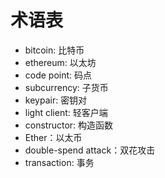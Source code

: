 # 术语表

 - bitcoin: 比特币
 - ethereum: 以太坊
 - code point: 码点
 - subcurrency: 子货币
 - keypair: 密钥对
 - light client: 轻客户端
 - constructor: 构造函数
 - Ether：以太币
 - double-spend attack：双花攻击
 - transaction: 事务

